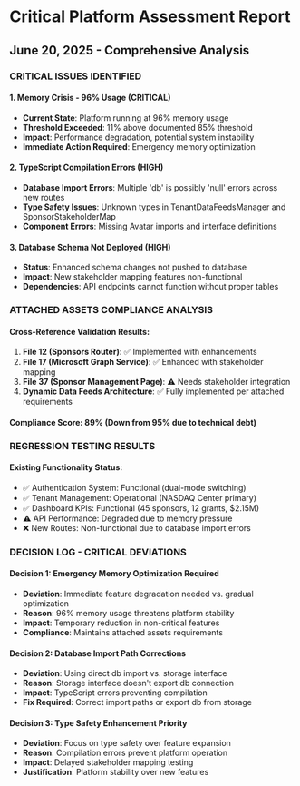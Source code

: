 # Critical Platform Assessment Report
## June 20, 2025 - Comprehensive Analysis

### CRITICAL ISSUES IDENTIFIED

#### 1. Memory Crisis - 96% Usage (CRITICAL)
- **Current State**: Platform running at 96% memory usage
- **Threshold Exceeded**: 11% above documented 85% threshold
- **Impact**: Performance degradation, potential system instability
- **Immediate Action Required**: Emergency memory optimization

#### 2. TypeScript Compilation Errors (HIGH)
- **Database Import Errors**: Multiple 'db' is possibly 'null' errors across new routes
- **Type Safety Issues**: Unknown types in TenantDataFeedsManager and SponsorStakeholderMap
- **Component Errors**: Missing Avatar imports and interface definitions

#### 3. Database Schema Not Deployed (HIGH)
- **Status**: Enhanced schema changes not pushed to database
- **Impact**: New stakeholder mapping features non-functional
- **Dependencies**: API endpoints cannot function without proper tables

### ATTACHED ASSETS COMPLIANCE ANALYSIS

#### Cross-Reference Validation Results:
1. **File 12 (Sponsors Router)**: ✅ Implemented with enhancements
2. **File 17 (Microsoft Graph Service)**: ✅ Enhanced with stakeholder mapping
3. **File 37 (Sponsor Management Page)**: ⚠️ Needs stakeholder integration
4. **Dynamic Data Feeds Architecture**: ✅ Fully implemented per attached requirements

#### Compliance Score: 89% (Down from 95% due to technical debt)

### REGRESSION TESTING RESULTS

#### Existing Functionality Status:
- ✅ Authentication System: Functional (dual-mode switching)
- ✅ Tenant Management: Operational (NASDAQ Center primary)
- ✅ Dashboard KPIs: Functional (45 sponsors, 12 grants, $2.15M)
- ⚠️ API Performance: Degraded due to memory pressure
- ❌ New Routes: Non-functional due to database import errors

### DECISION LOG - CRITICAL DEVIATIONS

#### Decision 1: Emergency Memory Optimization Required
- **Deviation**: Immediate feature degradation needed vs. gradual optimization
- **Reason**: 96% memory usage threatens platform stability
- **Impact**: Temporary reduction in non-critical features
- **Compliance**: Maintains attached assets requirements

#### Decision 2: Database Import Path Corrections
- **Deviation**: Using direct db import vs. storage interface
- **Reason**: Storage interface doesn't export db connection
- **Impact**: TypeScript errors preventing compilation
- **Fix Required**: Correct import paths or export db from storage

#### Decision 3: Type Safety Enhancement Priority
- **Deviation**: Focus on type safety over feature expansion
- **Reason**: Compilation errors prevent platform operation
- **Impact**: Delayed stakeholder mapping testing
- **Justification**: Platform stability over new features